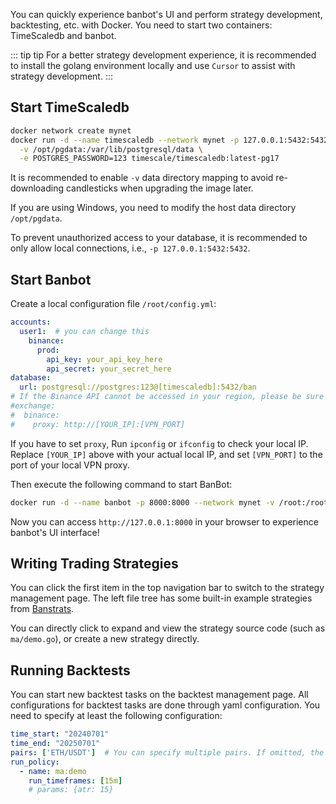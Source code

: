 You can quickly experience banbot's UI and perform strategy development, backtesting, etc. with Docker. You need to start two containers: TimeScaledb and banbot.

::: tip tip
For a better strategy development experience, it is recommended to install the golang environment locally and use `Cursor` to assist with strategy development.
:::

## Start TimeScaledb
```bash
docker network create mynet
docker run -d --name timescaledb --network mynet -p 127.0.0.1:5432:5432 \
  -v /opt/pgdata:/var/lib/postgresql/data \
  -e POSTGRES_PASSWORD=123 timescale/timescaledb:latest-pg17
```
It is recommended to enable `-v` data directory mapping to avoid re-downloading candlesticks when upgrading the image later.

If you are using Windows, you need to modify the host data directory `/opt/pgdata`.

To prevent unauthorized access to your database, it is recommended to only allow local connections, i.e., `-p 127.0.0.1:5432:5432`.

## Start Banbot
Create a local configuration file `/root/config.yml`:
```yaml
accounts:
  user1:  # you can change this
    binance:
      prod:
        api_key: your_api_key_here
        api_secret: your_secret_here
database:
  url: postgresql://postgres:123@[timescaledb]:5432/ban
# If the Binance API cannot be accessed in your region, please be sure to set the VPN proxy to your local proxy address, and you need to allow connections from the local area network in the proxy software.
#exchange:
#  binance:
#    proxy: http://[YOUR_IP]:[VPN_PORT]
```
If you have to set `proxy`, Run `ipconfig` or `ifconfig` to check your local IP. Replace `[YOUR_IP]` above with your actual local IP, and set `[VPN_PORT]` to the port of your local VPN proxy. 

Then execute the following command to start BanBot:
```bash
docker run -d --name banbot -p 8000:8000 --network mynet -v /root:/root banbot/banbot:latest -config /root/config.yml -host 0.0.0.0
``` 
Now you can access `http://127.0.0.1:8000` in your browser to experience banbot's UI interface!

## Writing Trading Strategies
You can click the first item in the top navigation bar to switch to the strategy management page. The left file tree has some built-in example strategies from [Banstrats](https://github.com/banbox/banstrats).

You can directly click to expand and view the strategy source code (such as `ma/demo.go`), or create a new strategy directly.

## Running Backtests
You can start new backtest tasks on the backtest management page. All configurations for backtest tasks are done through yaml configuration. You need to specify at least the following configuration:
```yml
time_start: "20240701"
time_end: "20250701"
pairs: ['ETH/USDT']  # You can specify multiple pairs. If omitted, the pair list will be calculated dynamically through pairlists
run_policy:
  - name: ma:demo
    run_timeframes: [15m]
    # params: {atr: 15}
```
